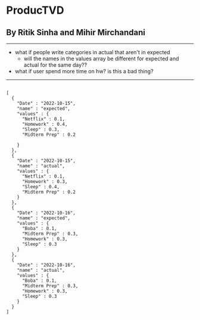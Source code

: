 # ProducTVD
## By Ritik Sinha and Mihir Mirchandani
---

- what if people write categories in actual that aren't in expected
  - will the names in the values array be different for expected and actual for the same day??
- what if user spend more time on hw? is this a bad thing?




---

```

[
  {
    "Date" : "2022-10-15",
    "name" : "expected",
    "values" : {
      "Netflix" : 0.1,
      "Homework" : 0.4,
      "Sleep" : 0.3,
      "Midterm Prep" : 0.2

    }
  },
  {
    "Date" : "2022-10-15",
    "name" : "actual",
    "values" : {
      "Netflix" : 0.1,
      "Homework" : 0.3,
      "Sleep" : 0.4,
      "Midterm Prep" : 0.2
    }
  },
  {
    "Date" : "2022-10-16",
    "name" : "expected",
    "values" : {
      "Boba" : 0.1,
      "Midterm Prep" : 0.3,
      "Homework" : 0.3,
      "Sleep" : 0.3
    }
  },
  {
    "Date" : "2022-10-16",
    "name" : "actual",
    "values" : {
      "Boba" : 0.1,
      "Midterm Prep" : 0.3,
      "Homework" : 0.3,
      "Sleep" : 0.3
    }
  }
]

```
